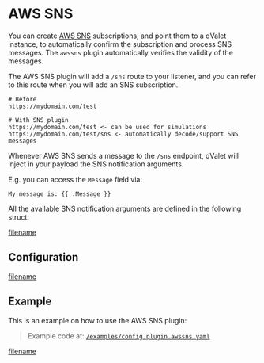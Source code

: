 # AWS SNS

You can create [AWS SNS](https://aws.amazon.com/sns/) subscriptions, and point them to a qValet instance, to automatically confirm the
subscription and process SNS messages. The `awssns` plugin automatically verifies the validity of the messages.

The AWS SNS plugin will add a `/sns` route to your listener, and you can refer to this route when you will add an SNS
subscription.

```
# Before
https://mydomain.com/test

# With SNS plugin
https://mydomain.com/test <- can be used for simulations
https://mydomain.com/test/sns <- automatically decode/support SNS messages
```

Whenever AWS SNS sends a message to the `/sns` endpoint, qValet will inject in your payload the SNS notification
arguments.

E.g. you can access the `Message` field via:

```go-template
My message is: {{ .Message }}
```

All the available SNS notification arguments are defined in the following struct:

[filename](../../pkg/snshttp/notification.go ':include :type=code :fragment=sns-notification')

## Configuration

[filename](../../pkg/plugin_aws_sns.go ':include :type=code :fragment=config')

## Example

This is an example on how to use the AWS SNS plugin:

> Example code at: [`/examples/config.plugin.awssns.yaml`](https://github.com/cmaster11/qvalet/tree/main/examples/config.plugin.awssns.yaml)

[filename](../../examples/config.plugin.awssns.yaml ':include :type=code')
